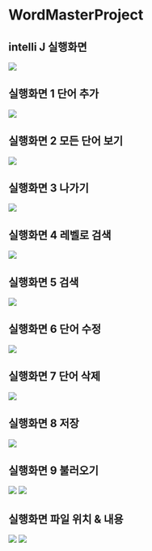 # WordMasterProject

## intelli J 실행화면
<img src="https://github.com/uojin29/WordMasterProject/blob/master/screenshot/%E1%84%89%E1%85%B3%E1%84%8F%E1%85%B3%E1%84%85%E1%85%B5%E1%86%AB%E1%84%89%E1%85%A3%E1%86%BA%202022-09-06%20%E1%84%8B%E1%85%A9%E1%84%92%E1%85%AE%2010.07.24.png"/>

## 실행화면 1 단어 추가
<img src="https://github.com/uojin29/WordMasterProject/blob/master/screenshot/%E1%84%89%E1%85%B3%E1%84%8F%E1%85%B3%E1%84%85%E1%85%B5%E1%86%AB%E1%84%89%E1%85%A3%E1%86%BA%202022-09-06%20%E1%84%8B%E1%85%A9%E1%84%92%E1%85%AE%205.19.28.png"/>

## 실행화면 2 모든 단어 보기
<img src="https://github.com/uojin29/WordMasterProject/blob/master/screenshot/%E1%84%89%E1%85%B3%E1%84%8F%E1%85%B3%E1%84%85%E1%85%B5%E1%86%AB%E1%84%89%E1%85%A3%E1%86%BA%202022-09-06%20%E1%84%8B%E1%85%A9%E1%84%92%E1%85%AE%205.20.36.png"/>

## 실행화면 3 나가기
<img src="https://github.com/uojin29/WordMasterProject/blob/master/screenshot/%E1%84%89%E1%85%B3%E1%84%8F%E1%85%B3%E1%84%85%E1%85%B5%E1%86%AB%E1%84%89%E1%85%A3%E1%86%BA%202022-09-06%20%E1%84%8B%E1%85%A9%E1%84%92%E1%85%AE%205.21.05.png"/>


## 실행화면 4 레벨로 검색
<img src="https://github.com/uojin29/WordMasterProject/blob/master/screenshot/level.png"/>

## 실행화면 5 검색
<img src="https://github.com/uojin29/WordMasterProject/blob/master/screenshot/search.png"/>

## 실행화면 6 단어 수정
<img src="https://github.com/uojin29/WordMasterProject/blob/master/screenshot/update.png"/>

## 실행화면 7 단어 삭제
<img src="https://github.com/uojin29/WordMasterProject/blob/master/screenshot/delete.png"/>

## 실행화면 8 저장
<img src="https://github.com/uojin29/WordMasterProject/blob/master/screenshot/saveFile.png"/>

## 실행화면 9 불러오기
<img src="https://github.com/uojin29/WordMasterProject/blob/master/screenshot/loadFile.png"/>
<img src="https://github.com/uojin29/WordMasterProject/blob/master/screenshot/allFile.png"/>

## 실행화면 파일 위치 & 내용
<img src="https://github.com/uojin29/WordMasterProject/blob/master/screenshot/file.png"/>
<img src="https://github.com/uojin29/WordMasterProject/blob/master/screenshot/Dictionary.png"/>
